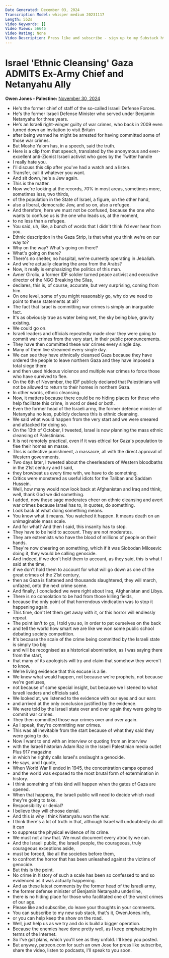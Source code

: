 ```yaml
---
Date Generated: December 03, 2024
Transcription Model: whisper medium 20231117
Length: 552s
Video Keywords: []
Video Views: 56646
Video Rating: None
Video Description: Press like and subscribe - sign up to my Substack https://www.owenjones.news/ and support us taking on the pro-genocide media here: https://www.patreon.com/owenjones84
---
```


# Israel 'Ethnic Cleansing' Gaza ADMITS Ex-Army Chief and Netanyahu Ally
**Owen Jones - Palestine:** [November 30, 2024](https://www.youtube.com/watch?v=8pe-tlc3AKA)
*  He's the former chief of staff of the so-called Israeli Defense Forces.
*  He's the former Israeli Defense Minister who served under Benjamin Netanyahu for three years.
*  He's an Israeli right-winger guilty of war crimes, who back in 2009 even turned down an invitation to visit Britain
*  after being warned he might be arrested for having committed some of those war crimes.
*  But Moshe Yalom has, in a speech, said the truth.
*  Here is a clip from that speech, translated by the anonymous and ever-excellent anti-Zionist Israeli activist who goes by the Twitter handle
*  I really hate you.
*  I'll discuss this clip after you've had a watch and a listen.
*  Transfer, call it whatever you want.
*  And sit down, he's a Jew again.
*  This is the matter.
*  Now we're looking at the records, 70% in most areas, sometimes more, sometimes less, two thirds,
*  of the population in the State of Israel, a figure, on the other hand,
*  also a liberal, democratic Jew, and so on, also a refugee.
*  And therefore, here we must not be confused, because the one who wants to confuse us is the one who leads us, at the moment,
*  to no less than a refugee.
*  You said, uh, like, a bunch of words that I didn't think I'd ever hear from you.
*  Ethnic description in the Gaza Strip, is that what you think we're on our way to?
*  Why on the way? What's going on there?
*  What's going on there?
*  There's no shelter, no hospital, we're currently operating in Jebaliah.
*  And we're actually clearing the area from the Arabs?
*  Now, it really is emphasizing the politics of this man.
*  Avner Giroliu, a former IDF soldier turned peace activist and executive director of the NGO Breaking the Silas,
*  declares, this is, of course, accurate, but very surprising, coming from him.
*  On one level, some of you might reasonably go, why do we need to point to these statements at all?
*  The fact that Israel is committing war crimes is simply an inarguable fact.
*  It's as obviously true as water being wet, the sky being blue, gravity existing.
*  We could go on.
*  Israeli leaders and officials repeatedly made clear they were going to commit war crimes from the very start, in their public pronouncements.
*  They have then committed these war crimes every single day.
*  Many of them live streamed every single day.
*  We can see they have ethnically cleansed Gaza because they have ordered the people to leave northern Gaza and they have imposed a total siege there
*  and then used hideous violence and multiple war crimes to force those who have survived to flee.
*  On the 6th of November, the IDF publicly declared that Palestinians will not be allowed to return to their homes in northern Gaza.
*  In other words, ethnic cleansing.
*  Now, it matters because there could be no hiding places for those who help facilitate this crime, in word or deed or both.
*  Even the former head of the Israeli army, the former defence minister of Netanyahu no less, publicly declares this is ethnic cleansing.
*  We said what would happen from the very start and we were smeared and attacked for doing so.
*  On the 13th of October, I tweeted, Israel is now planning the mass ethnic cleansing of Palestinians.
*  It is not remotely practical, even if it was ethical for Gaza's population to flee their homes en masse.
*  This is collective punishment, a massacre, all with the direct approval of Western governments.
*  Two days later, I tweeted about the cheerleaders of Western bloodbaths in the 21st century and I said,
*  they browbeat us every time with, we have to do something.
*  Critics were monstered as useful idiots for the Taliban and Saddam Hussein.
*  Well, how many would now look back at Afghanistan and Iraq and think, well, thank God we did something.
*  I added, now these sage moderates cheer on ethnic cleansing and avert war crimes because Israel has to, in quotes, do something.
*  Look back at what doing something means.
*  You know what it means. You watched it happen. It means death on an unimaginable mass scale.
*  And for what? And then I said, this insanity has to stop.
*  They have to be held to account. They are not moderates.
*  They are extremists who have the blood of millions of people on their hands.
*  They're now cheering on something, which if it was Slobodan Milosevic doing it, they would be calling genocide.
*  And indeed, if we don't hold them to account, as they said, this is what I said at the time,
*  if we don't hold them to account for what will go down as one of the great crimes of the 21st century,
*  then as Gaza is flattened and thousands slaughtered, they will march, unfazed, onto the next crime scene.
*  And finally, I concluded we were right about Iraq, Afghanistan and Libya.
*  There is no consolation to be had from those killing fields,
*  because the only point of that horrendous vindication was to stop it happening again.
*  This time, don't let them get away with it, or this horror will endlessly repeat.
*  The point isn't to go, I told you so, in order to pat ourselves on the back
*  and tell the world how smart we are like we won some public school debating society competition.
*  It's because the scale of the crime being committed by the Israeli state is simply too big
*  and will be recognised as a historical abomination, as I was saying there from the start,
*  that many of its apologists will try and claim that somehow they weren't to know.
*  We're living evidence that this excuse is a lie.
*  We knew what would happen, not because we're prophets, not because we're geniuses,
*  not because of some special insight, but because we listened to what Israeli leaders and officials said.
*  We looked at, we listened to the evidence with our eyes and our ears
*  and arrived at the only conclusion justified by the evidence.
*  We were told by the Israeli state over and over again they were going to commit war crimes.
*  They then committed those war crimes over and over again.
*  As I speak, they're committing war crimes.
*  This was all inevitable from the start because of what they said they were going to do.
*  Now I want to end with an interview or quoting from an interview
*  with the Israeli historian Adam Raz in the Israeli Palestinian media outlet Plus 917 magazine
*  in which he rightly calls Israel's onslaught a genocide.
*  He says, and I quote,
*  When World War II ended in 1945, the concentration camps opened
*  and the world was exposed to the most brutal form of extermination in history.
*  I think something of this kind will happen when the gates of Gaza are opened.
*  When that happens, the Israeli public will need to decide which road they're going to take.
*  Responsibility or denial?
*  I believe they will choose denial.
*  And this is why I think Netanyahu won the war.
*  I think there's a lot of truth in that, although Israel will undoubtedly do all it can
*  to suppress the physical evidence of its crime.
*  We must not allow that. We must document every atrocity we can.
*  And the Israeli public, the Israeli people, the courageous, truly courageous exceptions aside,
*  must be forced, like all the societies before them,
*  to confront the horror that has been unleashed against the victims of genocide.
*  But this is the point.
*  No crime in history of such a scale has been so confessed to and so evidenced as it was actually happening.
*  And as these latest comments by the former head of the Israeli army,
*  the former defense minister of Benjamin Netanyahu underline,
*  there is no hiding place for those who facilitated one of the worst crimes of our age.
*  Please like and subscribe, do leave your thoughts in your comments.
*  You can subscribe to my new sub stack, that's it, OwenJones.info,
*  or you can help keep the show on the road.
*  Well, just help us as we try and do is build a bigger operation.
*  Because the enemies have done pretty well, as I keep emphasizing in terms of the Internet.
*  So I've got plans, which you'll see as they unfold. I'll keep you posted.
*  But anyway, patreon.com for such an own Jose for press like subscribe, share the video, listen to podcasts, I'll speak to you soon.
